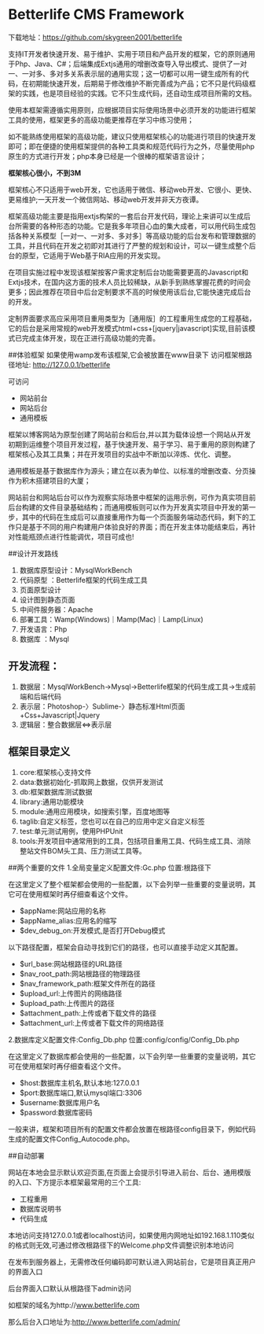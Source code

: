 
# Betterlife CMS Framework

下载地址：https://github.com/skygreen2001/betterlife

支持IT开发者快速开发、易于维护、实用于项目和产品开发的框架，它的原则通用于Php、Java、C#；后端集成Extjs通用的增删改查导入导出模式、提供了一对一、一对多、多对多关系表示层的通用实现；这一切都可以用一键生成所有的代码，在初期能快速开发，后期易于修改维护不断完善成为产品；它不只是代码级框架的实践，也是项目经验的实践。它不只生成代码，还自动生成项目所需的文档。

使用本框架需遵循实用原则，应根据项目实际使用场景中必须开发的功能进行框架工具的使用，框架更多的高级功能更推荐在学习中练习使用；

如不能熟练使用框架的高级功能，建议只使用框架核心的功能进行项目的快速开发即可；即在便捷的使用框架提供的各种工具类和规范代码行为之外，尽量使用php原生的方式进行开发；php本身已经是一个很棒的框架语言设计；

****框架核心很小，不到3M****

框架核心不只适用于web开发，它也适用于微信、移动web开发、它很小、更快、更易维护;一天开发一个微信网站、移动web开发并非天方夜谭。

框架高级功能主要是指用extjs构架的一套后台开发代码，理论上来讲可以生成后台所需要的各种形态的功能。它是我多年项目心血的集大成者，可以用代码生成包括各种关系模型［一对一、一对多、多对多］等高级功能的后台发布和管理数据的工具，并且代码在开发之初即对其进行了严整的规划和设计，可以一键生成整个后台的原型，它适用于Web基于RIA应用的开发实现。

在项目实施过程中发现该框架按客户需求定制后台功能需要更高的Javascript和Extjs技术，在国内这方面的技术人员比较稀缺，从新手到熟练掌握花费的时间会更多；因此推荐在项目中后台定制要求不高的时候使用该后台,它能快速完成后台的开发。

定制界面要求高应采用项目重用类型为［通用版］的工程重用生成您的工程基础，它的后台是采用常规的web开发模式html+css+[jquery|javascript]实现,目前该模式已完成主体开发，现在正进行高级功能的完善。

##体验框架
如果使用wamp发布该框架,它会被放置在www目录下
访问框架根路径地址:
    http://127.0.0.1/betterlife

可访问
* 网站前台
* 网站后台
* 通用模板

框架以博客网站为原型创建了网站前台和后台,并以其为载体设想一个网站从开发初期到运维整个项目开发过程，基于快速开发、易于学习、易于重用的原则构建了框架核心及其工具集；并在开发项目的实战中不断加以淬炼、优化、调整。

通用模板是基于数据库作为源头；建立在以表为单位、以标准的增删改查、分页操作为积木搭建项目的大厦；

网站前台和网站后台可以作为观察实际场景中框架的运用示例，可作为真实项目前后台构建的文件目录基础结构；而通用模板则可以作为开发真实项目中开发的第一步，其中的代码在生成后可以直接重用作为每一个页面服务端动态代码，剩下的工作只是基于不同的用户构建用户体验良好的界面；而在开发主体功能结束后，再针对性能瓶颈点进行性能调优，项目可成也!

##设计开发路线
1. 数据库原型设计：MysqlWorkBench
2. 代码原型      ：Betterlife框架的代码生成工具
3. 页面原型设计
4. 设计图到静态页面
5. 中间件服务器：Apache
6. 部署工具：Wamp(Windows)｜Mamp(Mac)｜Lamp(Linux)
7. 开发语言：Php
8. 数据库  ：Mysql

## 开发流程：
1. 数据层：MysqlWorkBench->Mysql->Betterlife框架的代码生成工具->生成前端和后端代码
2. 表示层：Photoshop-〉Sublime-〉静态标准Html页面+Css+Javascript|Jquery
3. 逻辑层：整合数据层<=>表示层

## 框架目录定义
1. core:框架核心支持文件
2. data:数据初始化-抓取网上数据，仅供开发测试
3. db:框架数据库测试数据
4. library:通用功能模块
5. module:通用应用模块，如搜索引擎，百度地图等
6. taglib:自定义标签，您也可以在自己的应用中定义自定义标签
7. test:单元测试用例，使用PHPUnit
8. tools:开发项目中通常用到的工具，包括项目重用工具、代码生成工具、消除整站文件BOM头工具、压力测试工具等。

##两个重要的文件
1.全局变量定义配置文件:Gc.php
  位置:根路径下

在这里定义了整个框架都会使用的一些配置，以下会列举一些重要的变量说明，其它可在使用框架时再仔细查看这个文件。
* $appName:网站应用的名称
* $appName_alias:应用名的缩写
* $dev_debug_on:开发模式,是否打开Debug模式


以下路径配置，框架会自动寻找到它们的路径，也可以直接手动定义其配置。
* $url_base:网站根路径的URL路径
* $nav_root_path:网站根路径的物理路径
* $nav_framework_path:框架文件所在的路径
* $upload_url:上传图片的网络路径
* $upload_path:上传图片的路径
* $attachment_path:上传或者下载文件的路径
* $attachment_url:上传或者下载文件的网络路径

2.数据库定义配置文件:Config_Db.php
  位置:config/config/Config_Db.php

在这里定义了数据库都会使用的一些配置，以下会列举一些重要的变量说明，其它可在使用框架时再仔细查看这个文件。
* $host:数据库主机名,默认本地:127.0.0.1
* $port:数据库端口,默认mysql端口:3306
* $username:数据库用户名
* $password:数据库密码

一般来讲，框架和项目所有的配置文件都会放置在根路径config目录下，例如代码生成的配置文件Config_Autocode.php。

##自动部署

网站在本地会显示默认欢迎页面,在页面上会提示引导进入前台、后台、通用模版的入口、下方提示本框架最常用的三个工具:
* 工程重用
* 数据库说明书
* 代码生成

本地访问支持127.0.0.1或者localhost访问，如果使用内网地址如192.168.1.110类似的格式则无效,可通过修改根路径下的Welcome.php文件调整识别本地访问

在发布到服务器上，无需修改任何编码即可默认进入网站前台，它是项目真正用户的界面入口

后台界面入口默认从根路径下admin访问

如框架的域名为http://www.betterlife.com

那么后台入口地址为:http://www.betterlife.com/admin/
